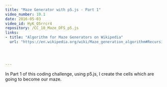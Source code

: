 ```yaml
---
title: "Maze Generator with p5.js - Part 1"
video_number: 10.1
date: 2016-05-03
video_id: HyK_Q5rrcr4
repository: /CC_10_Maze_DFS_p5.js
links:
- title: "Algorithm for Maze Generators on Wikipedia"  
  url: "https://en.wikipedia.org/wiki/Maze_generation_algorithm#Recursive_backtracker"
  


  
---
```


In Part 1 of this coding challenge, using p5.js, I create the cells which are going to become our maze.

